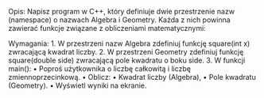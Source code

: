 Opis:
Napisz program w C++, który definiuje dwie przestrzenie nazw (namespace) o nazwach Algebra i Geometry. Każda z nich powinna zawierać funkcje związane z obliczeniami matematycznymi:

Wymagania:
	1.	W przestrzeni nazw Algebra zdefiniuj funkcję square(int x) zwracającą kwadrat liczby.
	2.	W przestrzeni Geometry zdefiniuj funkcję square(double side) zwracającą pole kwadratu o boku side.
	3.	W funkcji main():
	•	Poproś użytkownika o liczbę całkowitą i liczbę zmiennoprzecinkową.
	•	Oblicz:
	•	Kwadrat liczby (Algebra),
	•	Pole kwadratu (Geometry).
	•	Wyświetl wyniki na ekranie.
